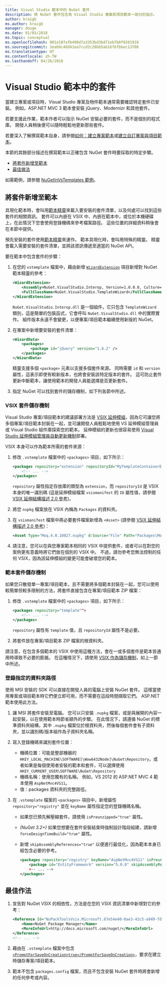 ```yaml
---
title: Visual Studio 範本中的 NuGet 套件
description: 將 NuGet 套件包含為 Visual Studio 專案和項目範本一部分的指示。
author: kraigb
ms.author: kraigb
manager: douge
ms.date: 01/03/2018
ms.topic: conceptual
ms.openlocfilehash: 801e107afb498d7a3353bd36d71eb7b0f0201910
ms.sourcegitcommit: 3eab9c4dd41ea7ccd2c28bb5ab16f6fbbec13708
ms.translationtype: HT
ms.contentlocale: zh-TW
ms.lasthandoff: 04/26/2018
---
```

# <a name="packages-in-visual-studio-templates"></a>Visual Studio 範本中的套件

當建立專案或項目時，Visual Studio 專案及物件範本通常需要確認特定套件已安裝。 例如，ASP.NET MVC 3 範本會安裝 jQuery、Modernizr 和其他套件。

若要支援此作業，範本作者可以指示 NuGet 安裝必要的套件，而不是個別的程式庫。 開發人員稍後便可以隨時輕鬆地更新那些套件。

若要深入了解撰寫範本自身，請參閱[如何：建立專案範本](/visualstudio/ide/how-to-create-project-templates)或[建立自訂專案與項目範本](/visualstudio/extensibility/creating-custom-project-and-item-templates)。

本節的其餘部分描述在撰寫範本以正確包含 NuGet 套件時要採取的特定步驟。

- [將套件新增至範本](#adding-packages-to-a-template)
- [最佳做法](#best-practices)

如需範例，請參閱 [NuGetInVsTemplates 範例](https://bitbucket.org/marcind/nugetinvstemplates)。

## <a name="adding-packages-to-a-template"></a>將套件新增至範本

具現化範本時，會叫用[範本精靈](/visualstudio/extensibility/how-to-use-wizards-with-project-templates)來載入要安裝的套件清單，以及何處可以找到這些套件的相關資訊。 套件可以內嵌在 VSIX 中、內嵌在範本中，或位於本機硬碟上，在此情況下您會使用登錄機碼來參考檔案路徑。 這些位置的詳細資料稍後會在本節中提供。

預先安裝的套件使用[範本精靈](/visualstudio/extensibility/how-to-use-wizards-with-project-templates)來運作。 範本具現化時，會叫用特殊的精靈。 精靈會載入需要安裝的套件清單，並將該資訊傳遞至適當的 NuGet API。

要在範本中包含套件的步驟：

1. 在您的 `vstemplate` 檔案中，藉由新增 [`WizardExtension`](/visualstudio/extensibility/wizardextension-element-visual-studio-templates) 項目新增對 NuGet 範本精靈的參考：

    ```xml
    <WizardExtension>
        <Assembly>NuGet.VisualStudio.Interop, Version=1.0.0.0, Culture=neutral, PublicKeyToken=b03f5f7f11d50a3a</Assembly>
        <FullClassName>NuGet.VisualStudio.TemplateWizard</FullClassName>
    </WizardExtension>
    ```

    `NuGet.VisualStudio.Interop.dll` 是一個組件，它只包含 `TemplateWizard` 類別，這是簡單的包裝函式，它會呼叫 `NuGet.VisualStudio.dll` 中的實際實作。 組件版本永遠不會變更，以便專案/項目範本繼續使用新版的 NuGet。

1. 在專案中新增要安裝的套件清單：

    ```xml
    <WizardData>
        <packages>
            <package id="jQuery" version="1.6.2" />
        </packages>
    </WizardData>
    ```

    精靈支援多個 `<package>` 元素以支援多個套件來源。 同時需要 `id` 和 `version` 屬性，這表示即使有較新版本，也將會安裝該特定版本的套件。 這可防止套件更新中斷範本，讓使用範本的開發人員能選擇是否更新套件。

1. 指定 NuGet 可以找到套件的儲存機制，如下列各節中所述。

### <a name="vsix-package-repository"></a>VSIX 套件儲存機制

Visual Studio 專案/項目範本的建議部署方法是 [VSIX 延伸模組](/visualstudio/extensibility/shipping-visual-studio-extensions)，因為它可讓您將多個專案/項目範本封裝在一起，並可讓開發人員輕鬆地使用 VS 延伸模組管理員或 Visual Studio 組件庫探索您的範本。 延伸模組的更新也很容易使用 [Visual Studio 延伸模組管理員自動更新機制](/visualstudio/extensibility/how-to-update-a-visual-studio-extension)部署。

VSIX 本身可以作為範本所需的套件來源：

1. 修改 `.vstemplate` 檔案中的 `<packages>` 項目，如下所示：

    ```xml
    <packages repository="extension" repositoryId="MyTemplateContainerExtensionId">
        <!-- ... -->
    </packages>
    ```

    `repository` 屬性指定存放庫的類型為 `extension`，而 `repositoryId` 是 VSIX 本身的唯一識別碼 (這是延伸模組檔案 `vsixmanifest` 的 `ID` 屬性值，請參閱 [VSIX 延伸結構描述 2.0 參考](/visualstudio/extensibility/vsix-extension-schema-2-0-reference))。

1. 將您 `nupkg` 檔案放在 VSIX 內稱為 `Packages` 的資料夾。

1. 在 `vsixmanifest` 檔案中將必要套件檔案新增為 `<Asset>` (請參閱 [VSIX 延伸結構描述 2.0 參考](/visualstudio/extensibility/vsix-extension-schema-2-0-reference))：

    ```xml
    <Asset Type="Moq.4.0.10827.nupkg" d:Source="File" Path="Packages\Moq.4.0.10827.nupkg" d:VsixSubPath="Packages" />
    ```

1. 請注意，您可以在與您專案範本相同的 VSIX 中提供套件，或者可以在對您的案例更有意義時將它們放在個別的 VSIX 中。 不過，請勿參考您無法控制的任何 VSIX，因為該延伸模組的變更可能會破壞您的範本。

### <a name="template-package-repository"></a>範本套件儲存機制

如果您只散發單一專案/項目範本，且不需要將多個範本封裝在一起，您可以使用較簡單但較多限制的方法，將套件直接包含在專案/項目範本 ZIP 檔案：

1. 修改 `.vstemplate` 檔案中的 `<packages>` 項目，如下所示：

    ```xml
    <packages repository="template"">
        <!-- ... -->
    </packages>
    ```

    `repository` 屬性有 `template` 值，且 `repositoryId` 屬性不是必要。

1. 將套件放在專案/項目範本 ZIP 檔案的根資料夾。

請注意，在包含多個範本的 VSIX 中使用這種方法，會在一或多個套件是範本皆通用時導致不必要的膨脹。 在這種情況下，請使用 [VSIX 作為儲存機制](#vsix-package-repository)，如上一節中所述。

### <a name="registry-specified-folder-path"></a>登錄指定的資料夾路徑

使用 MSI 安裝的 SDK 可以直接在開發人員的電腦上安裝 NuGet 套件。 這樣當使用專案或項目範本時它們便立即可用，而不需要在這段時間擷取它們。 ASP.NET 範本使用此方法。

1. 讓 MSI 將套件安裝至電腦。 您可以只安裝 `.nupkg` 檔案，或是與展開的內容一起安裝，以在使用範本時節省額外的步驟。 在此情況下，請遵循 NuGet 的標準資料夾結構，其中 `.nupkg` 檔案位於根資料夾，然後每個套件會有子資料夾，並以識別碼/版本組作為子資料夾名稱。

1. 寫入登錄機碼來識別套件位置：

    - 機碼位置：可能是整部機器的 `HKEY_LOCAL_MACHINE\SOFTWARE[\Wow6432Node]\NuGet\Repository`，或者如果是每個使用者安裝的範本和套件，可以選擇使用 `HKEY_CURRENT_USER\SOFTWARE\NuGet\Repository`
    - 機碼名稱：使用您獨有的名稱。 例如，VS 2012 的 ASP.NET MVC 4 範本使用 `AspNetMvc4VS11`。
    - 值：packages 資料夾的完整路徑。

1. 在 `.vstemplate` 檔案的 `<packages>` 項目中，新增屬性 `repository="registry"` 並在 `keyName` 屬性指定您的登錄機碼名稱。

    - 如果您已預先解壓縮套件，請使用 `isPreunzipped="true"` 屬性。
    - *(NuGet 3.2+)* 如果您想要在套件安裝結束時強制設計階段組建，請新增 `forceDesignTimeBuild="true"` 屬性。
    - 新增 `skipAssemblyReferences="true"` 以便進行最佳化，因為範本本身已經包含必要的參考。

        ```xml
        <packages repository="registry" keyName="AspNetMvc4VS11" isPreunzipped="true">
            <package id="EntityFramework" version="5.0.0" skipAssemblyReferences="true" />
            <-- ... -->
        </packages>
        ```

## <a name="best-practices"></a>最佳作法

1. 宣告對 NuGet VSIX 的相依性，方法是在您的 VSIX 資訊清單中新增對它的參考：

    ```xml
    <Reference Id="NuPackToolsVsix.Microsoft.67e54e40-0ae3-42c5-a949-fddf5739e7a5" MinVersion="1.7.30402.9028">
        <Name>NuGet Package Manager</Name>
        <MoreInfoUrl>http://docs.microsoft.com/nuget/</MoreInfoUrl>
    </Reference>
    <!-- ... -->
    ```

1. 藉由在 `.vstemplate` 檔案中包含 [`<PromptForSaveOnCreation>true</PromptForSaveOnCreation>`](/visualstudio/extensibility/promptforsaveoncreation-element-visual-studio-templates)，要求在建立時儲存專案/項目範本。

1. 範本不包含 `packages.config` 檔案，而且不包含安裝 NuGet 套件時將會新增的任何參考或內容。

